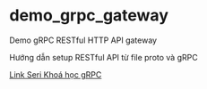 # demo_grpc_gateway
Demo gRPC RESTful HTTP API gateway

Hướng dẫn setup RESTful API từ file proto và gRPC


[Link Seri Khoá học gRPC](https://www.youtube.com/watch?v=x8dybRs5q_g&list=PLC4c48H3oDRzLAn-YsHzY306qhuEvjhmh)
